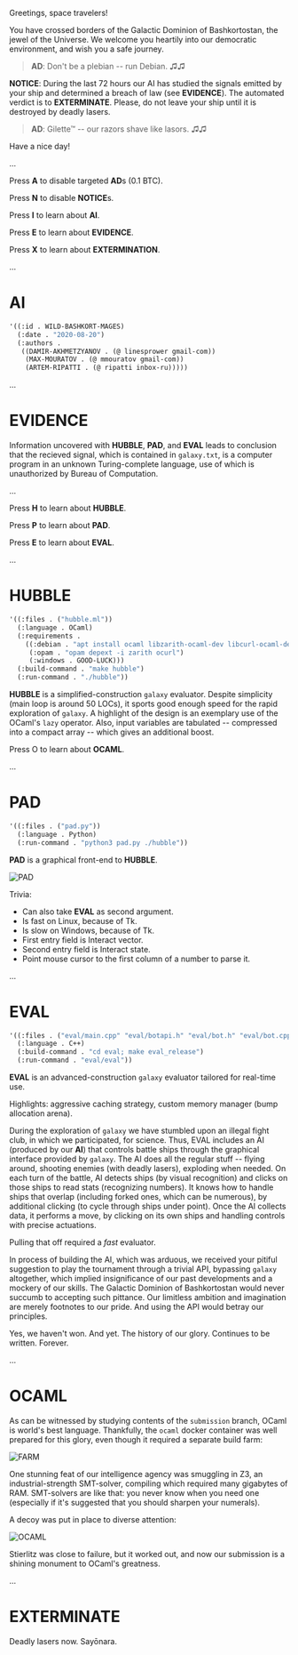 Greetings, space travelers!

You have crossed borders of the Galactic Dominion of Bashkortostan, the jewel of the Universe. We welcome you heartily into our democratic environment, and wish you a safe journey.

> **AD**: Don't be a plebian -- run Debian. ♫♫

**NOTICE**: During the last 72 hours our AI has studied the signals emitted by your ship and determined a breach of law (see **EVIDENCE**). The automated verdict is to **EXTERMINATE**. Please, do not leave your ship until it is destroyed by deadly lasers.

> **AD**: Gilette™ -- our razors shave like lasors. ♫♫

Have a nice day!

...

Press **A** to disable targeted **AD**s (0.1 BTC).

Press **N** to disable **NOTICE**s.

Press **I** to learn about **AI**.

Press **E** to learn about **EVIDENCE**.

Press **X** to learn about **EXTERMINATION**.

...

# AI

```lisp
'((:id . WILD-BASHKORT-MAGES)
  (:date . "2020-08-20")
  (:authors .
   ((DAMIR-AKHMETZYANOV . (@ linesprower gmail-com))
    (MAX-MOURATOV . (@ mmouratov gmail-com))
    (ARTEM-RIPATTI . (@ ripatti inbox-ru)))))
```

...

# EVIDENCE

Information uncovered with **HUBBLE**, **PAD**, and **EVAL** leads to conclusion that the recieved signal, which is contained in `galaxy.txt`, is a computer program in an unknown Turing-complete language, use of which is unauthorized by Bureau of Computation.

...

Press **H** to learn about **HUBBLE**.

Press **P** to learn about **PAD**.

Press **E** to learn about **EVAL**.

...

# HUBBLE

```lisp
'((:files . ("hubble.ml"))
  (:language . OCaml)
  (:requirements .
    ((:debian . "apt install ocaml libzarith-ocaml-dev libcurl-ocaml-dev")
     (:opam . "opam depext -i zarith ocurl")
     (:windows . GOOD-LUCK)))
  (:build-command . "make hubble")
  (:run-command . "./hubble"))
```

**HUBBLE** is a simplified-construction `galaxy` evaluator. Despite simplicity (main loop is around 50 LOCs), it sports good enough speed for the rapid exploration of `galaxy`. A highlight of the design is an exemplary use of the OCaml's `lazy` operator. Also, input variables are tabulated -- compressed into a compact array -- which gives an additional boost.

Press O to learn about **OCAML**.

...

# PAD

```lisp
'((:files . ("pad.py"))
  (:language . Python)
  (:run-command . "python3 pad.py ./hubble"))
```

**PAD** is a graphical front-end to **HUBBLE**.

![PAD](images/pad.png)

Trivia:
- Can also take **EVAL** as second argument.
- Is fast on Linux, because of Tk.
- Is slow on Windows, because of Tk.
- First entry field is Interact vector.
- Second entry field is Interact state.
- Point mouse cursor to the first column of a number to parse it.

...

# EVAL

```lisp
'((:files . ("eval/main.cpp" "eval/botapi.h" "eval/bot.h" "eval/bot.cpp"))
  (:language . C++)
  (:build-command . "cd eval; make eval_release")
  (:run-command . "eval/eval"))
```

**EVAL** is an advanced-construction `galaxy` evaluator tailored for real-time use.

Highlights: aggressive caching strategy, custom memory manager (bump allocation arena).

During the exploration of `galaxy` we have stumbled upon an illegal fight club, in which we participated, for science. Thus, EVAL includes an AI (produced by our **AI**) that controls battle ships through the graphical interface provided by `galaxy`. The AI does all the regular stuff -- flying around, shooting enemies (with deadly lasers), exploding when needed. On each turn of the battle, AI detects ships (by visual recognition) and clicks on those ships to read stats (recognizing numbers). It knows how to handle ships that overlap (including forked ones, which can be numerous), by additional clicking (to cycle through ships under point). Once the AI collects data, it performs a move, by clicking on its own ships and handling controls with precise actuations.

Pulling that off required a *fast* evaluator.

In process of building the AI, which was arduous, we received your pitiful suggestion to play the tournament through a trivial API, bypassing `galaxy` altogether, which implied insignificance of our past developments and a mockery of our skills. The Galactic Dominion of Bashkortostan would never succumb to accepting such pittance. Our limitless ambition and imagination are merely footnotes to our pride. And using the API would betray our principles.

Yes, we haven't won. And yet. The history of our glory. Continues to be written. Forever.

...

# OCAML

As can be witnessed by studying contents of the `submission` branch, OCaml is world's best language. Thankfully, the `ocaml` docker container was well prepared for this glory, even though it required a separate build farm:

![FARM](images/build_farm.jpeg)

One stunning feat of our intelligence agency was smuggling in Z3, an industrial-strength SMT-solver, compiling which required many gigabytes of RAM. SMT-solvers are like that: you never know when you need one (especially if it's suggested that you should sharpen your numerals).

A decoy was put in place to diverse attention:


![OCAML](images/suspicions.png)

Stierlitz was close to failure, but it worked out, and now our submission is a shining monument to OCaml's greatness.

...

# EXTERMINATE

Deadly lasers now. Sayōnara.
